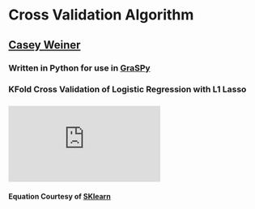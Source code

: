 # Cross Validation Algorithm  
## [Casey Weiner](https://github.com/caseypw)
### Written in Python for use in [GraSPy](https://github.com/NeuroDataDesign/graspy)
### KFold Cross Validation of Logistic Regression with L1 Lasso
### ![equation](https://latex.codecogs.com/gif.latex?min_%7Bw%2Cc%7D%5Cleft%20%5C%7C%20w%20%5Cright%20%5C%7C_%7B1%7D%20&plus;%20C%5Csum_%7Bi%20%3D%201%7D%5E%7Bn%7Dlog%28e%5E%7B-y_%7Bi%7D%28X%5E%7BT%7D_%7Bi%7Dw%20&plus;%20c%29%7D%20&plus;%201%29)
#### Equation Courtesy of [SKlearn](https://scikit-learn.org/stable/modules/linear_model.html)
